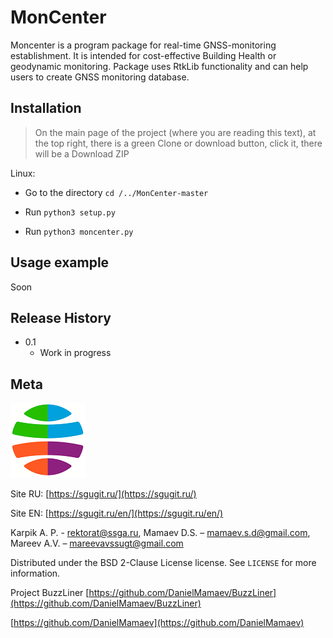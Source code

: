 # MonCenter

Moncenter is a program package for real-time GNSS-monitoring establishment.
It is intended for cost-effective Building Health or geodynamic monitoring. 
Package uses RtkLib functionality and can help users to create GNSS monitoring database.

## Installation

> On the main page of the project (where you are reading this text), at the top right, there is a green Clone or download button, click it, there will be a Download ZIP

Linux:

* Go to the directory `cd /../MonCenter-master`

* Run ``python3 setup.py``
* Run ``python3 moncenter.py``

## Usage example

Soon

## Release History

* 0.1
    * Work in progress

## Meta
![](ssugt.png)

Site RU: [https://sgugit.ru/](https://sgugit.ru/)

Site EN: [https://sgugit.ru/en/](https://sgugit.ru/en/)

Karpik A. P. - rektorat@ssga.ru, Mamaev D.S. – mamaev.s.d@gmail.com, Mareev A.V. – mareevavssugt@gmail.com

Distributed under the BSD 2-Clause License license. See ``LICENSE`` for more information.

Project BuzzLiner [https://github.com/DanielMamaev/BuzzLiner](https://github.com/DanielMamaev/BuzzLiner)

[https://github.com/DanielMamaev](https://github.com/DanielMamaev)
